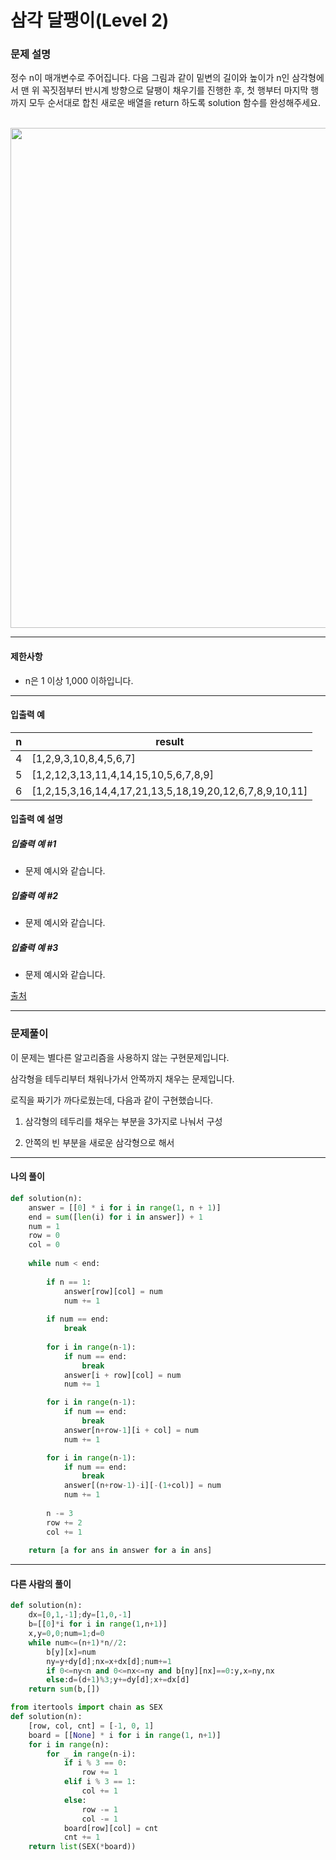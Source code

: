 # 삼각 달팽이(Level 2)

### 문제 설명

정수 n이 매개변수로 주어집니다. 다음 그림과 같이 밑변의 길이와 높이가 n인 삼각형에서 맨 위 꼭짓점부터 반시계 방향으로 달팽이 채우기를 진행한 후, 첫 행부터 마지막 행까지 모두 순서대로 합친 새로운 배열을 return 하도록 solution 함수를 완성해주세요.   

</br>

<img src = "https://grepp-programmers.s3.ap-northeast-2.amazonaws.com/files/production/e1e53b93-dcdf-446f-b47f-e8ec1292a5e0/examples.png" width = 800>

---

#### 제한사항

* n은 1 이상 1,000 이하입니다.

---

#### 입출력 예

|n|	result|
|-|-|
|4|	\[1,2,9,3,10,8,4,5,6,7]|
|5|	\[1,2,12,3,13,11,4,14,15,10,5,6,7,8,9]|
|6|	\[1,2,15,3,16,14,4,17,21,13,5,18,19,20,12,6,7,8,9,10,11]|

#### 입출력 예 설명

##### 입출력 예 #1

* 문제 예시와 같습니다.

##### 입출력 예 #2

* 문제 예시와 같습니다.

##### 입출력 예 #3

* 문제 예시와 같습니다.

[출처](https://programmers.co.kr/learn/courses/30/lessons/68645)

---

### 문제풀이

이 문제는 별다른 알고리즘을 사용하지 않는 구현문제입니다.   

삼각형을 테두리부터 채워나가서 안쪽까지 채우는 문제입니다.   

로직을 짜기가 까다로웠는데, 다음과 같이 구현했습니다.   

1. 삼각형의 테두리를 채우는 부분을 3가지로 나눠서 구성

2. 안쪽의 빈 부분을 새로운 삼각형으로 해서 

---

#### 나의 풀이

~~~python
def solution(n):
    answer = [[0] * i for i in range(1, n + 1)]
    end = sum([len(i) for i in answer]) + 1
    num = 1
    row = 0
    col = 0
    
    while num < end:
        
        if n == 1:
            answer[row][col] = num
            num += 1
            
        if num == end:
            break
        
        for i in range(n-1):
            if num == end:
                break
            answer[i + row][col] = num
            num += 1

        for i in range(n-1):
            if num == end:
                break
            answer[n+row-1][i + col] = num
            num += 1

        for i in range(n-1):
            if num == end:
                break
            answer[(n+row-1)-i][-(1+col)] = num
            num += 1
            
        n -= 3
        row += 2
        col += 1
    
    return [a for ans in answer for a in ans]
~~~

---

#### 다른 사람의 풀이

~~~python
def solution(n):
    dx=[0,1,-1];dy=[1,0,-1]
    b=[[0]*i for i in range(1,n+1)]
    x,y=0,0;num=1;d=0
    while num<=(n+1)*n//2:
        b[y][x]=num
        ny=y+dy[d];nx=x+dx[d];num+=1
        if 0<=ny<n and 0<=nx<=ny and b[ny][nx]==0:y,x=ny,nx
        else:d=(d+1)%3;y+=dy[d];x+=dx[d]
    return sum(b,[])
~~~

~~~python
from itertools import chain as SEX
def solution(n):
    [row, col, cnt] = [-1, 0, 1]
    board = [[None] * i for i in range(1, n+1)]
    for i in range(n):
        for _ in range(n-i):
            if i % 3 == 0:
                row += 1
            elif i % 3 == 1:
                col += 1
            else:
                row -= 1
                col -= 1
            board[row][col] = cnt
            cnt += 1
    return list(SEX(*board))
~~~
